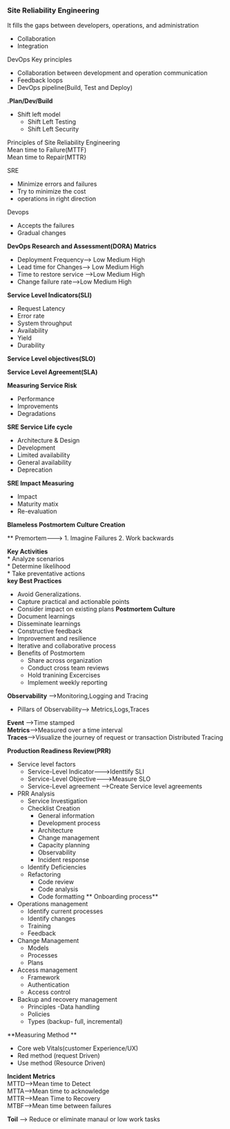 ### Site Reliability Engineering 
It fills the gaps between developers, operations, and administration 
* Collaboration
* Integration

DevOps Key principles
* Collaboration between development and operation communication
* Feedback loops
* DevOps pipeline(Build, Test and Deploy)
  
**.Plan/Dev/Build**
   * Shift left model
      *  Shift Left Testing
      *  Shift Left Security

Principles of Site Reliability Engineering   
Mean time to Failure(MTTF)   
Mean time to Repair(MTTR}

SRE
* Minimize errors and failures
* Try to minimize the cost
* operations in right direction
  

Devops
* Accepts the failures
* Gradual changes  

**DevOps Research and Assessment(DORA) Matrics**
* Deployment Frequency--> Low Medium  High
* Lead time for Changes--> Low Medium  High
* Time to restore service -->Low Medium  High
* Change failure rate-->Low Medium  High

**Service Level Indicators(SLI)**
* Request Latency
* Error rate
* System throughput
* Availability
* Yield
* Durability

**Service Level objectives(SLO)**

**Service Level Agreement(SLA)**

**Measuring Service Risk**
* Performance
* Improvements
* Degradations

**SRE Service Life cycle**
 * Architecture & Design
 * Development
 * Limited availability
 * General availability
 * Deprecation

**SRE Impact Measuring**
 * Impact
 * Maturity matix
 * Re-evaluation

**Blameless Postmortem Culture Creation**

** Premortem---> 1. Imagine Failures 2. Work backwards

 **Key Activities**  
     * Analyze scenarios  
     * Determine likelihood  
     * Take preventative actions   
**key Best Practices**
  * Avoid Generalizations.
  * Capture practical and actionable points
  * Consider impact on existing plans
**Postmortem Culture**
* Document learnings
* Disseminate learnings
* Constructive feedback
* Improvement and resilience
* Iterative and collaborative process
* Benefits of Postmortem
   * Share across organization
   * Conduct cross team reviews
   * Hold tranining Excercises
   * Implement weekly reporting 

**Observability** -->Monitoring,Logging and Tracing 
* Pillars of Observability--> Metrics,Logs,Traces

**Event** -->Time stamped   
**Metrics**-->Measured over a time interval  
**Traces**-->Visualize the journey of request or transaction
Distributed Tracing 

**Production Readiness Review(PRR)**
* Service level factors
  * Service-Level Indicator--->Identtify SLI
  * Service-Level Objective--->Measure SLO
  * Service-Level agreement -->Create Service level agreements
* PRR Analysis
  * Service Investigation
  * Checklist Creation
    * General information
    * Development process
    * Architecture
    * Change management
    * Capacity planning
    * Observability
    * Incident response 
  * Identify Deficiencies
  * Refactoring
    * Code review
    * Code analysis
    * Code formatting
** Onboarding process**
 * Operations management
   *  Identify current processes
   *  Identify changes
   *  Training
   *  Feedback 
 * Change Management
   * Models
   * Processes
   * Plans
 * Access management
   * Framework
   * Authentication
   * Access control
 * Backup and recovery management
    * Principles -Data handling
    * Policies
    * Types (backup- full, incremental)

**Measuring Method **     
* Core web Vitals(customer Experience/UX)
* Red method (request Driven)
* Use method (Resource Driven)


**Incident Metrics**   
MTTD-->Mean time to Detect   
MTTA-->Mean time to acknowledge     
MTTR-->Mean Time to Recovery   
MTBF-->Mean time  between failures  

**Toil** --> Reduce or eliminate manaul  or low work tasks 



  


